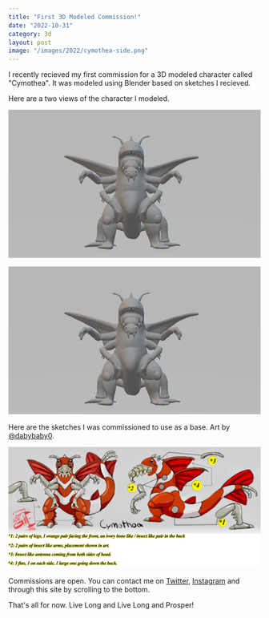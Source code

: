 ```yaml
---
title: "First 3D Modeled Commission!"
date: "2022-10-31"
category: 3d
layout: post
image: "/images/2022/cymothea-side.png"
---
```


I recently recieved my first commission for a 3D modeled character called "Cymothea". It was modeled using Blender based on sketches I recieved. 

Here are a two views of the character I modeled. 

<span class="image fit"><img src="/images/2022/cymothea-front.png"></span>

<span class="image fit"><img src="/images/2022/cymothea-front.png"></span>

Here are the sketches I was commissioned to use as a base. Art by [@dabybaby0](https://www.instagram.com/dabybaby0/).

<span class="image fit"><img src="/images/2022/cymothea.png"></span>

Commissions are open. You can contact me on [Twitter](https://twitter.com/aryanaut), [Instagram](https://instagram.com/aryan_m05) and through this site by scrolling to the bottom.

That's all for now. Live Long and Live Long and Prosper!